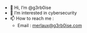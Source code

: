 - 👋 Hi, I’m @g3rb0ise
- 👀 I’m interested in cybersecurity
- 📫 How to reach me :
    - Email : merlaux@g3rb0ise.com

<!---
g3rb0ise/g3rb0ise is a ✨ special ✨ repository because its `README.md` (this file) appears on your GitHub profile.
You can click the Preview link to take a look at your changes.
--->
